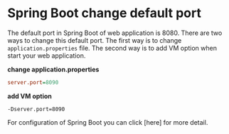 # Spring Boot change default port
The default port in Spring Boot of web application is 8080. There are two ways to change this default port. The first
way is to change `application.properties` file. The second way is to add VM option when start your web application.

**change application.properties**
```ini
server.port=8090
```

**add VM option**
```
-Dserver.port=8090
```

For configuration of Spring Boot you can click [here] for more detail.